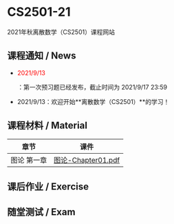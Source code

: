 # CS2501-21
2021年秋离散数学（CS2501）课程网站

## 课程通知 / News

- <p style="color: red">2021/9/13</p>：第一次预习题已经发布，截止时间为 2021/9/17 23:59

- 2021/9/13：欢迎开始**离散数学（CS2501）**的学习！

## 课程材料 / Material

| 章节        | 课件                                            |
| ----------- | ----------------------------------------------- |
| 图论 第一章 | [图论-Chapter01.pdf](slides/图论-Chapter01.pdf) |

## 课后作业 / Exercise

## 随堂测试 / Exam

